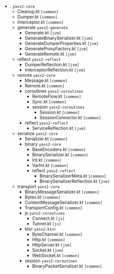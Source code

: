- . `yass2-core`
    - Cleanup.kt `[common]`
    - Dumper.kt `[common]`
    - Interceptor.kt `[common]`
    - generate `yass2-generate`
        - Generate.kt `[jvm]`
        - GenerateBinarySerializer.kt `[jvm]`
        - GenerateDumperProperties.kt `[jvm]`
        - GenerateProxyFactory.kt `[jvm]`
        - GenerateRemote.kt `[jvm]`
    - reflect `yass2-reflect`
        - DumperReflection.kt `[jvm]`
        - InterceptorReflection.kt `[jvm]`
    - remote `yass2-core`
        - Message.kt `[common]`
        - Remote.kt `[common]`
        - coroutines `yass2-coroutines`
            - RemoteFlow.kt `[common]`
            - Sync.kt `[common]`
            - session `yass2-coroutines`
                - Session.kt `[common]`
                - SessionConnector.kt `[common]`
        - reflect `yass2-reflect`
            - ServiceReflection.kt `[jvm]`
    - serialize `yass2-core`
        - Serializer.kt `[common]`
        - binary `yass2-core`
            - BaseEncoders.kt `[common]`
            - BinarySerializer.kt `[common]`
            - Int.kt `[common]`
            - VarInt.kt `[common]`
            - reflect `yass2-reflect`
                - BinarySerializerMeta.kt `[common]`
                - BinarySerializerReflection.kt `[jvm]`
    - transport `yass2-core`
        - BinaryMessageSerializer.kt `[common]`
        - Bytes.kt `[common]`
        - ContextMessageSerializer.kt `[common]`
        - TransportConfig.kt `[common]`
        - js `yass2-coroutines`
            - Connect.kt `[js]`
            - Tunnel.kt `[js]`
        - ktor `yass2-ktor`
            - ByteChannel.kt `[common]`
            - Http.kt `[common]`
            - HttpServer.kt `[jvm]`
            - Socket.kt `[jvm]`
            - WebSocket.kt `[common]`
        - session `yass2-coroutines`
            - BinaryPacketSerializer.kt `[common]`
